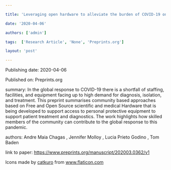 ---
title: 'Leveraging open hardware to alleviate the burden of COVID-19 on global health systems'
date: '2020-04-06'
authors: ['admin']
tags:  ['Research Article', 'None', 'Preprints.org']
layout: 'post'
---
Publishing date: 2020-04-06

Published on: Preprints.org

summary: In the global response to COVID-19 there is a shortfall of staffing, facilities, and equipment facing up to high demand for diagnosis, isolation, and treatment. This preprint summarises community based approaches based on  Free and Open Source scientific and medical Hardware that is being developed to support access to personal protective equipment to support patient treatment and diagnostics. The work highlights how skilled members of the community can contribute to the global response to this pandemic. 

authors: Andre Maia Chagas  , Jennifer Molloy , Lucia Prieto Godino , Tom Baden 

link to paper: https://www.preprints.org/manuscript/202003.0362/v1

Icons made by <a href="https://www.flaticon.com/free-icon/bookshelves_3576884" title="catkuro">catkuro</a> from <a href="https://www.flaticon.com/" title="Flaticon"> www.flaticon.com</a>